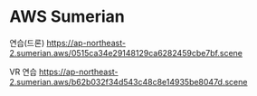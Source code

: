 # AWS Sumerian

연습(드론)
https://ap-northeast-2.sumerian.aws/0515ca34e29148129ca6282459cbe7bf.scene

VR 연습
https://ap-northeast-2.sumerian.aws/b62b032f34d543c48c8e14935be8047d.scene